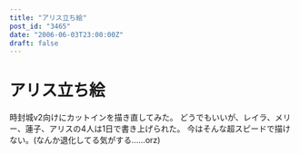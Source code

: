 ```yaml
---
title: "アリス立ち絵"
post_id: "3465"
date: "2006-06-03T23:00:00Z"
draft: false
---
```


# アリス立ち絵

時封城v2向けにカットインを描き直してみた。 どうでもいいが、レイラ、メリー、蓮子、アリスの4人は1日で書き上げられた。 今はそんな超スピードで描けない。(なんか退化してる気がする……orz)
